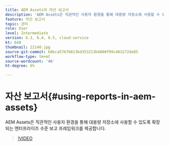 ```yaml
---
title: AEM Assets의 자산 보고서
description: 'AEM Assets은 직관적인 사용자 환경을 통해 대용량 저장소에 사용할 수 있도록 확장되는 엔터프라이즈 수준 보고 프레임워크를 제공합니다. '
feature: 자산 보고서
topic: 관리
role: User
level: Intermediate
version: 6.3, 6.4, 6.5, cloud-service
kt: 648
thumbnail: 22140.jpg
source-git-commit: b0bca57676813bd353213b4808f99c463272de85
workflow-type: tm+mt
source-wordcount: '46'
ht-degree: 6%

---
```



# 자산 보고서{#using-reports-in-aem-assets}

AEM Assets은 직관적인 사용자 환경을 통해 대용량 저장소에 사용할 수 있도록 확장되는 엔터프라이즈 수준 보고 프레임워크를 제공합니다.

>[!VIDEO](https://video.tv.adobe.com/v/22140/?quality=12&learn=on)

